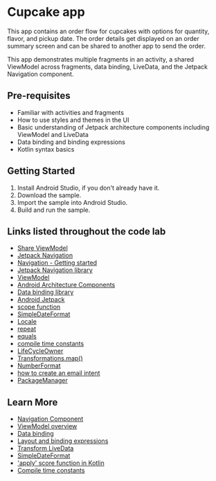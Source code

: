 Cupcake app
=================================

This app contains an order flow for cupcakes with options for quantity, flavor, and pickup date.
The order details get displayed on an order summary screen and can be shared to another app to
send the order.

This app demonstrates multiple fragments in an activity, a shared ViewModel across fragments,
data binding, LiveData, and the Jetpack Navigation component.


Pre-requisites
--------------
* Familiar with activities and fragments
* How to use styles and themes in the UI
* Basic understanding of Jetpack architecture components including ViewModel and LiveData
* Data binding and binding expressions
* Kotlin syntax basics


Getting Started
---------------
1. Install Android Studio, if you don't already have it.
2. Download the sample.
3. Import the sample into Android Studio.
4. Build and run the sample.

Links listed throughout the code lab
-----------------------------------
- [Share ViewModel](https://developer.android.com/topic/libraries/architecture/viewmodel.html#sharing)
- [Jetpack Navigation](https://developer.android.com/guide/navigation)
- [Navigation - Getting started](https://developer.android.com/guide/navigation/navigation-getting-started)
- [Jetpack Navigation library](https://developer.android.com/jetpack/androidx/releases/navigation)
- [ViewModel](https://developer.android.com/topic/libraries/architecture/viewmodel) 
- [Android Architecture Components](https://developer.android.com/topic/libraries/architecture)
- [Data binding library](https://developer.android.com/topic/libraries/data-binding)
- [Android Jetpack](https://developer.android.com/jetpack)
- [scope function](https://kotlinlang.org/docs/reference/scope-functions.html)
- [SimpleDateFormat](https://developer.android.com/reference/java/text/SimpleDateFormat)
- [Locale](https://developer.android.com/reference/java/util/Locale)
- [repeat](https://kotlinlang.org/api/latest/jvm/stdlib/kotlin/repeat.html)
- [equals](https://kotlinlang.org/api/latest/jvm/stdlib/kotlin/-any/equals.html)
- [compile time constants](https://kotlinlang.org/docs/reference/properties.html#compile-time-constants)
- [LifeCycleOwner](https://developer.android.com/reference/androidx/lifecycle/LifecycleOwner)
- [Transformations.map()](https://developer.android.com/reference/androidx/lifecycle/Transformations.html#map(androidx.lifecycle.LiveData%3CX%3E,%20androidx.arch.core.util.Function%3CX,%20Y%3E))
- [NumberFormat](https://developer.android.com/reference/kotlin/android/icu/text/NumberFormat)
- [how to create an email intent](https://developer.android.com/guide/components/intents-common#Email)
- [PackageManager](https://developer.android.com/reference/android/content/pm/PackageManager)

Learn More
----------
- [Navigation Component](https://developer.android.com/guide/navigation/navigation-getting-started)
- [ViewModel overview](https://developer.android.com/topic/libraries/architecture/viewmodel)
- [Data binding](https://developer.android.com/topic/libraries/data-binding)
- [Layout and binding expressions](https://developer.android.com/topic/libraries/data-binding/expressions)
- [Transform LiveData](https://developer.android.com/topic/libraries/architecture/livedata#transform_livedata)
- [SimpleDateFormat](https://developer.android.com/reference/java/text/SimpleDateFormat)
- ['apply' score function in Kotlin](https://kotlinlang.org/docs/reference/scope-functions.html#apply) 
- [Compile time constants](https://kotlinlang.org/docs/reference/properties.html#compile-time-constants)

